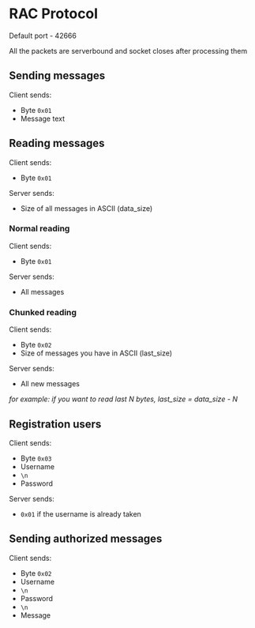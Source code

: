 # RAC Protocol

Default port - 42666

All the packets are serverbound and socket closes after processing them

## Sending messages

Client sends:

- Byte `0x01`
- Message text

## Reading messages

Client sends:

- Byte `0x01`

Server sends:

- Size of all messages in ASCII (data_size)

### Normal reading

Client sends:

- Byte `0x01`

Server sends:

- All messages

### Chunked reading

Client sends:

- Byte `0x02`
- Size of messages you have in ASCII (last_size)

Server sends:

- All new messages

*for example: if you want to read last N bytes, last_size = data_size - N*

## Registration users

Client sends:

- Byte `0x03`
- Username
- `\n`
- Password

Server sends:

- `0x01` if the username is already taken

## Sending authorized messages

Client sends:

- Byte `0x02`
- Username
- `\n`
- Password
- `\n`
- Message
